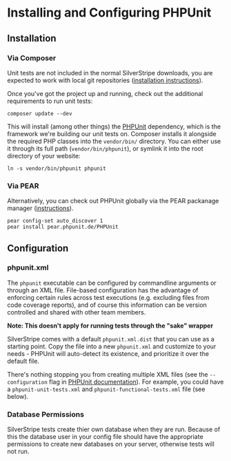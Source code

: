 # Installing and Configuring PHPUnit

## Installation

### Via Composer

Unit tests are not included in the normal SilverStripe downloads, you are expected to work with local git repositories ([installation instructions](/topics/installation/composer)).

Once you've got the project up and running, check out the additional requirements to run unit tests:

	composer update --dev

This will install (among other things) the [PHPUnit](http://www.phpunit.de/) dependency, which is the framework we're building our unit tests on. Composer installs it alongside the required PHP classes into the `vendor/bin/` directory.
You can either use it through its full path (`vendor/bin/phpunit`), or symlink it
into the root directory of your website:

	ln -s vendor/bin/phpunit phpunit

### Via PEAR

Alternatively, you can check out PHPUnit globally via the PEAR packanage manager
([instructions](https://github.com/sebastianbergmann/phpunit/)).

	pear config-set auto_discover 1
	pear install pear.phpunit.de/PHPUnit

## Configuration

### phpunit.xml

The `phpunit` executable can be configured by commandline arguments or through an XML file.
File-based configuration has the advantage of enforcing certain rules across
test executions (e.g. excluding files from code coverage reports), and of course this information can be version controlled and shared with other team members.

**Note: This doesn't apply for running tests through the "sake" wrapper**

SilverStripe comes with a default `phpunit.xml.dist` that you can use as a starting point.
Copy the file into a new `phpunit.xml` and customize to your needs - PHPUnit will auto-detect its existence, and prioritize it over the default file.

There's nothing stopping you from creating multiple XML files (see the `--configuration` flag in [PHPUnit documentation](http://www.phpunit.de/manual/current/en/textui.html)).
For example, you could have a `phpunit-unit-tests.xml` and `phpunit-functional-tests.xml` file (see below).

### Database Permissions

SilverStripe tests create thier own database when they are run. Because of this the database user in your config file should have the appropriate permissions to create new databases on your server, otherwise tests will not run.
